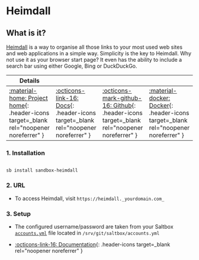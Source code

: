 # Heimdall

## What is it?

[Heimdall](https://heimdall.site/) is a way to organise all those links to your most used web sites and web applications in a simple way. Simplicity is the key to Heimdall. Why not use it as your browser start page? It even has the ability to include a search bar using either Google, Bing or DuckDuckGo.

| Details     |             |             |             |
|-------------|-------------|-------------|-------------|
| [:material-home: Project home](https://heimdall.site/){: .header-icons target=_blank rel="noopener noreferrer" } | [:octicons-link-16: Docs](https://github.com/linuxserver/Heimdall-Apps){: .header-icons target=_blank rel="noopener noreferrer" } | [:octicons-mark-github-16: Github](https://github.com/linuxserver/Heimdall){: .header-icons target=_blank rel="noopener noreferrer" } | [:material-docker: Docker](https://hub.docker.com/r/linuxserver/heimdall){: .header-icons target=_blank rel="noopener noreferrer" }|

### 1. Installation

``` shell

sb install sandbox-heimdall

```

### 2. URL

- To access Heimdall, visit `https://heimdall._yourdomain.com_`

### 3. Setup

- The configured username/password are taken from your Saltbox [`accounts.yml`](../../saltbox/install/install.md#configuration) file located in `/srv/git/saltbox/accounts.yml`

- [:octicons-link-16: Documentation](https://github.com/linuxserver/Heimdall-Apps){: .header-icons target=_blank rel="noopener noreferrer" }
